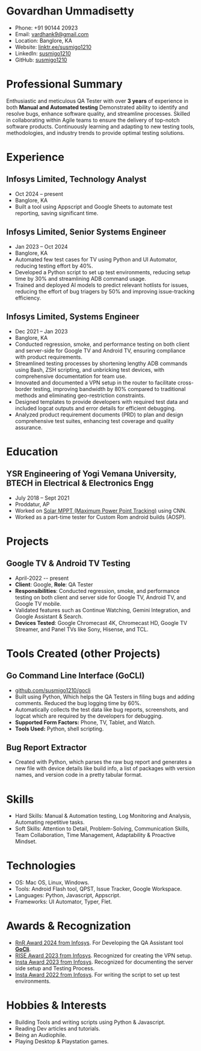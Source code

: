 # Govardhan Ummadisetty

- Phone: +91 90144 20923
- Email: [vardhank9@gmail.com](mailto:vardhank9@gmail.com)
- Location: Banglore, KA
- Website: [linktr.ee/susmigo1210](https://linktr.ee/susmigo1210)
- LinkedIn: [susmigo1210](https://linkedin.com/in/susmigo1210)
- GitHub: [susmigo1210](https://github.com/susmigo1210)


# Professional Summary

Enthusiastic and meticulous QA Tester with over **3 years** of experience in both **Manual and Automated testing** Demonstrated ability to identify and resolve bugs, enhance software quality, and streamline processes. Skilled in collaborating within Agile teams to ensure the delivery of top-notch software products. Continuously learning and adapting to new testing tools, methodologies, and industry trends to provide optimal testing solutions.

# Experience

## Infosys Limited, Technology Analyst

- Oct 2024 – present
- Banglore, KA
- Built a tool using Appscript and Google Sheets to automate test reporting, saving significant time.

## Infosys Limited, Senior Systems Engineer

- Jan 2023 – Oct 2024
- Banglore, KA
- Automated few test cases for TV using Python and UI Automator, reducing testing effort by 40%.
- Developed a Python script to set up test environments, reducing setup time by 30% and streamlining ADB command usage.
- Trained and deployed AI models to predict relevant hotlists for issues, reducing the effort of bug triagers by 50% and improving issue-tracking efficiency.

## Infosys Limited, Systems Engineer

- Dec 2021 – Jan 2023
- Banglore, KA
- Conducted regression, smoke, and performance testing on both client and server-side for Google TV and Android TV, ensuring compliance with product requirements.
- Streamlined testing processes by shortening lengthy ADB commands using Bash, ZSH scripting, and unbricking test devices, with comprehensive documentation for team use.
- Innovated and documented a VPN setup in the router to facilitate cross-border testing,  improving bandwidth by 80% compared to traditional methods and eliminating geo-restriction constraints.
- Designed templates to provide developers with required test data and included logcat outputs and error details for efficient debugging.
- Analyzed product requirement documents (PRD) to plan and design comprehensive test suites, enhancing test coverage and quality assurance.

# Education

## YSR Engineering of Yogi Vemana University, BTECH in Electrical & Electronics Engg

- July 2018 – Sept 2021
- Proddatur, AP
- Worked on [Solar MPPT (Maximum Power Point Tracking)](https://www.nfedconferences.org/proceedings/IC-GRPETHR\%202021.pdf\#page=57) using CNN.
- Worked as a part-time tester for Custom Rom android builds (AOSP).

# Projects

## Google TV & Android TV Testing

- April-2022 -- present
- **Client**: Google, **Role**: QA Tester
- **Responsibilities**: Conducted regression, smoke, and performance testing on both client and server side for Google TV, Android TV, and Google TV mobile.
- Validated features such as Continue Watching, Gemini Integration, and Google Assistant & Search.
- **Devices Tested**: Google Chromecast 4K, Chromecast HD, Google TV Streamer, and Panel TVs like Sony, Hisense, and TCL.

# Tools Created (other Projects)

## Go Command Line Interface (GoCLI)

- [github.com/susmigo1210/gocli](https://susmigo1210.github.io/gocli_guide/)
- Built using Python, Which helps the QA Testers in filing bugs and adding comments. Reduced the bug logging time by 60%.
- Automatically collects the test data like bug reports, screenshots, and logcat which are required by the developers for debugging.
- **Supported Form Factors:** Phone, TV, Tablet, and Watch.
- **Tools Used:** Python, shell scripting.

## Bug Report Extractor

- Created with Python, which parses the raw bug report and generates a new file with device details like build info, a list of packages with version names, and version code in a pretty tabular format.

# Skills

- Hard Skills: Manual & Automation testing, Log Monitoring and Analysis, Automating repetitive tasks.
- Soft Skills: Attention to Detail, Problem-Solving, Communication Skills, Team Collaboration, Time Management, Adaptability & Proactive Mindset.
# Technologies

- OS: Mac OS, Linux, Windows.
- Tools: Android Flash tool, QPST, Issue Tracker, Google Workspace.
- Languages: Python, Javascript, Appscript.
- Frameworks: UI Automator, Typer, Flet.
# Awards & Recognization

- [RnR Award 2024 from Infosys](https://media.licdn.com/dms/image/v2/D5622AQEA64bWlBwoig/feedshare-shrink_1280/feedshare-shrink_1280/0/1717684202883?e=1737590400&v=beta&t=W4KZ_pPUkMEDnSMrJRxHFqpt7-938ofG43Ub-g3rlz8). For Developing the QA Assistant tool **[GoCli](https://susmigo1210.github.io/gocli_guide/)**.
- [RISE Award 2023 from Infosys](https://media.licdn.com/dms/image/v2/D5622AQF6D1znOZFBqw/feedshare-shrink_2048_1536/feedshare-shrink_2048_1536/0/1712853041179?e=1737590400&v=beta&t=KZFeMril86E8BwjlAOnaFXRJV_LUO2CByhGHJC6Z35Y). Recognized for creating the VPN setup.
- [Insta Award 2023 from Infosys](https://media.licdn.com/dms/image/v2/D5622AQF3kXcN1EZ9yA/feedshare-shrink_2048_1536/feedshare-shrink_2048_1536/0/1684258474806?e=1737590400&v=beta&t=m-fkwha-bnBCg_boQJ4Lfdsi8VQKByiYz4B5Jm4329o). Recognized for documenting the server side setup and Testing Process.
- [Insta Award 2022 from Infosys](https://media.licdn.com/dms/image/v2/C5622AQGmS4TywZYO7Q/feedshare-shrink_1280/feedshare-shrink_1280/0/1669996323050?e=1737590400&v=beta&t=4lxGJdI1SJRUydLBf9mb0Z3w78_o66TZCvytgSi18MI). For writing the script to set up test environments.
# Hobbies & Interests

- Building Tools and writing scripts using Python & Javascript.
- Reading Dev articles and tutorials.
- Being an Audiophile.
- Playing Desktop & Playstation games.
